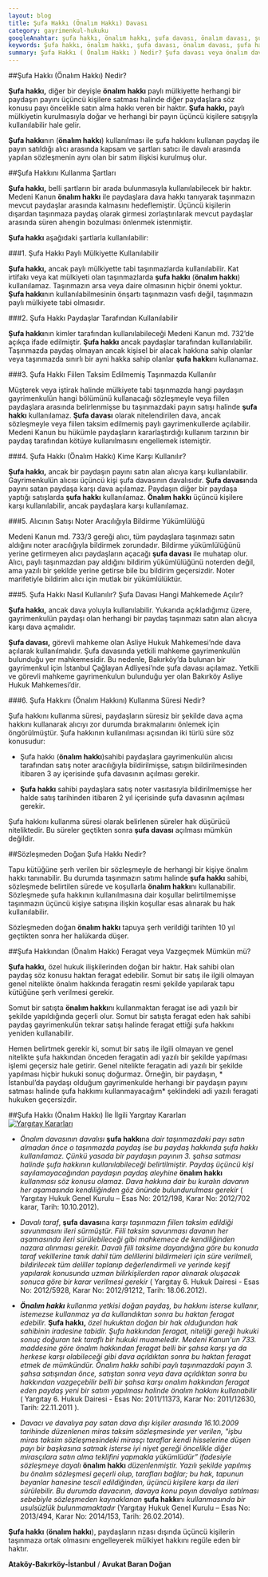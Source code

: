 ```yaml
---
layout: blog
title: Şufa Hakkı (Önalım Hakkı) Davası
category: gayrimenkul-hukuku
googleAnahtar: şufa hakkı, önalım hakkı, şufa davası, önalım davası, şufa hakkını kullanma süresi, avukat, gayrimenkul avukatı, bakırköy avukat, ataköy avukat, istanbul avukat
keywords: Şufa hakkı, önalım hakkı, şufa davası, önalım davası, şufa hakkını kullanma süresi, avukat, gayrimenkul avukatı, bakırköy avukat, ataköy avukat, istanbul avukat
summary: Şufa Hakkı ( Önalım Hakkı ) Nedir? Şufa davası veya önalım davası nasıl açılır? Şufa hakkını kullanma şartları nelerdir? Paydaşlar arasında şufa hakkı kullanılabilir mi? Şufa hakkını kullanma süresi ne kadardır? Paylı mülkiyet dışında şufa davası açılabilir mi? Şufa davası konusu payın alıcısının noter marifetiyle bildirim yükümlülüğü ve şufa hakkı ile ilgili örnek yargıtay kararlarına yer verilmiştir.
---
```


##Şufa  Hakkı  (Önalım Hakkı) Nedir?

**Şufa hakkı,** diğer bir deyişle **önalım hakkı** paylı mülkiyette herhangi bir paydaşın payını üçüncü kişilere satması halinde diğer paydaşlara söz konusu payı öncelikle satın alma hakkı veren bir haktır. **Şufa hakkı,** paylı mülkiyetin kurulmasıyla doğar ve herhangi bir payın üçüncü kişilere satışıyla kullanılabilir hale gelir.

**Şufa hakkı**nın (**önalım hakkı**) kullanılması ile şufa hakkını kullanan paydaş ile payın satıldığı alıcı arasında kapsam ve şartları satıcı ile davalı arasında yapılan sözleşmenin aynı olan bir satım ilişkisi kurulmuş olur.

##Şufa Hakkını Kullanma Şartları

**Şufa hakkı,**  belli şartların bir arada bulunmasıyla kullanılabilecek bir haktır. Medeni Kanun **önalım hakkı** ile paydaşlara dava hakkı tanıyarak taşınmazın mevcut paydaşlar arasında kalmasını hedeflemiştir. Üçüncü kişilerin dışardan taşınmaza paydaş olarak girmesi zorlaştırılarak mevcut paydaşlar arasında süren ahengin bozulması önlenmek istenmiştir.

**Şufa hakkı** aşağıdaki şartlarla kullanılabilir:

###1.  Şufa Hakkı Paylı Mülkiyette Kullanılabilir

**Şufa hakkı,** ancak paylı mülkiyette tabi taşınmazlarda kullanılabilir. Kat irtifakı veya kat mülkiyeti olan taşınmazlarda **şufa hakkı** (**önalım hakkı**) kullanılamaz. Taşınmazın arsa veya daire olmasının hiçbir önemi yoktur. **Şufa hakkı**nın kullanılabilmesinin önşartı taşınmazın vasfı değil, taşınmazın paylı mülkiyete tabi olmasıdır.

###2. Şufa Hakkı Paydaşlar Tarafından Kullanılabilir

**Şufa hakkı**nın kimler tarafından kullanılabileceği Medeni Kanun md. 732’de açıkça ifade edilmiştir. **Şufa hakkı** ancak paydaşlar tarafından kullanılabilir. Taşınmazda paydaş olmayan ancak kişisel bir alacak hakkına sahip olanlar veya taşınmazda sınırlı bir ayni hakka sahip olanlar **şufa hakkı**nı kullanamaz.

###3.  Şufa Hakkı Fiilen Taksim Edilmemiş Taşınmazda Kullanılır

Müşterek veya iştirak halinde mülkiyete tabi taşınmazda hangi paydaşın gayrimenkulün hangi bölümünü kullanacağı sözleşmeyle veya fiilen paydaşlara arasında belirlenmişse bu taşınmazdaki payın satışı halinde **şufa hakkı** kullanılamaz. **Şufa davası** olarak nitelendirilen dava, ancak sözleşmeyle veya fiilen taksim edilmemiş paylı gayrimenkullerde açılabilir. Medeni Kanun  bu hükümle paydaşların kararlaştırdığı kullanım tarzının bir paydaş tarafından kötüye kullanılmasını engellemek istemiştir.

###4.  Şufa Hakkı (Önalım Hakkı) Kime Karşı Kullanılır? 

**Şufa hakkı,**  ancak bir paydaşın payını satın alan alıcıya karşı kullanılabilir. Gayrimenkulün alıcısı üçüncü kişi şufa davasının davalısıdır. **Şufa davası**nda payını satan paydaşa karşı dava açılamaz. 
Paydaşın diğer bir paydaşa yaptığı satışlarda **şufa hakkı** kullanılamaz. **Önalım hakkı** üçüncü kişilere karşı kullanılabilir, ancak paydaşlara karşı kullanılamaz.  

###5. Alıcının Satışı Noter Aracılığıyla Bildirme Yükümlülüğü

Medeni Kanun md. 733/3 gereği alıcı, tüm paydaşlara taşınmazı satın aldığını noter aracılığıyla bildirmek zorundadır.  Bildirme yükümlülüğünü yerine getirmeyen alıcı paydaşların açacağı **şufa davası** ile muhatap olur.  Alıcı, paylı taşınmazdan pay aldığını bildirim yükümlülüğünü noterden değil, ama yazılı bir şekilde yerine getirse bile bu bildirim geçersizdir. Noter marifetiyle bildirim alıcı için mutlak bir yükümlülüktür.

###5. Şufa Hakkı Nasıl Kullanılır? Şufa Davası Hangi Mahkemede Açılır?

**Şufa hakkı,** ancak dava yoluyla kullanılabilir. Yukarıda açıkladığımız üzere,  gayrimenkulün paydaşı olan herhangi bir paydaş taşınmazı satın alan alıcıya karşı dava açmalıdır. 

**Şufa davası,**  görevli mahkeme olan Asliye Hukuk Mahkemesi’nde dava açılarak kullanılmalıdır. Şufa davasında yetkili mahkeme gayrimenkulün bulunduğu yer mahkemesidir. Bu nedenle, Bakırköy’da bulunan bir gayrimenkul için İstanbul Çağlayan Adliyesi’nde şufa davası açılamaz. Yetkili ve görevli mahkeme gayrimenkulun bulunduğu yer olan Bakırköy Asliye Hukuk Mahkemesi’dir.

###6. Şufa Hakkını (Önalım Hakkını) Kullanma Süresi Nedir?

Şufa hakkını kullanma süresi, paydaşların süresiz bir şekilde dava açma hakkını kullanarak alıcıyı zor durumda bırakmalarını önlemek için öngörülmüştür. Şufa hakkının kullanılması açısından iki türlü süre söz konusudur:

* Şufa hakkı  (**önalım hakkı**)sahibi paydaşlara gayrimenkulün alıcısı tarafından satış noter aracılığıyla bildirilmişse, satışın bildirilmesinden itibaren 3 ay içerisinde şufa davasının açılması gerekir. 

*	**Şufa hakkı** sahibi paydaşlara satış noter vasıtasıyla bildirilmemişse her halde satış tarihinden itibaren 2 yıl içerisinde şufa davasının açılması gerekir.

Şufa hakkını kullanma süresi olarak belirlenen süreler hak düşürücü niteliktedir. Bu süreler geçtikten sonra **şufa davası** açılması mümkün değildir. 

##Sözleşmeden Doğan Şufa Hakkı Nedir?

Tapu kütüğüne şerh verilen bir sözleşmeyle de herhangi bir kişiye önalım hakkı tanınabilir. Bu durumda taşınmazın satımı halinde **şufa hakkı** sahibi, sözleşmede belirtilen sürede ve koşullarla **önalım hakkı**nı kullanabilir. Sözleşmede şufa hakkının kullanılmasına dair koşullar belirtilmemişse taşınmazın üçüncü kişiye satışına ilişkin koşullar esas alınarak bu hak kullanılabilir.

Sözleşmeden doğan **önalım hakkı** tapuya şerh verildiği tarihten 10 yıl geçtikten sonra her halükarda düşer. 


##Şufa Hakkından (Önalım Hakkı) Feragat veya Vazgeçmek Mümkün mü?

**Şufa hakkı,** özel hukuk ilişkilerinden doğan bir haktır. Hak sahibi olan paydaş söz konusu haktan feragat edebilir. Somut bir satış ile ilgili olmayan genel nitelikte önalım hakkında feragatin resmi şekilde yapılarak tapu kütüğüne şerh verilmesi gerekir.

Somut bir satışta **önalım hakkı**nı kullanmaktan feragat  ise adi yazılı bir şekilde yapıldığında geçerli olur. Somut bir satışta feragat eden hak sahibi paydaş gayrimenkulün tekrar satışı halinde feragat ettiği şufa hakkını yeniden kullanabilir.

 Hemen belirtmek gerekir ki, somut bir satış ile ilgili olmayan ve genel nitelikte şufa hakkından önceden feragatin adi yazılı bir şekilde yapılması işlemi geçersiz hale getirir.  Genel nitelikte feragatin adi yazılı bir şekilde yapılması hiçbir hukuki sonuç doğurmaz. Örneğin, bir paydaşın, * İstanbul’da paydaşı olduğum gayrimenkulde herhangi bir paydaşın payını satması halinde şufa hakkımı kullanmayacağım* şeklindeki  adi yazılı feragati hukuken geçersizdir. 
 
##Şufa Hakkı (Önalım Hakkı) İle İlgili Yargıtay Kararları  
[![Yargıtay Kararları](http://i.hizliresim.com/ZVryna.jpg)](https://hizliresim.com/ZVryna "Şufa Hakkı Yargıtay Kararları")

* *Önalım davasının davalısı* **şufa hakkı**na *dair taşınmazdaki payı satın almadan önce o taşınmazda paydaş ise bu paydaş hakkında şufa hakkı kullanılamaz. Çünkü yasada bir paydaşın payının 3. şahsa satması halinde şufa hakkının kullanılabileceği belirtilmiştir. Paydaş üçüncü kişi sayılamayacağından paydaşın paydaş aleyhine* **önalım hakkı** *kullanması söz konusu olamaz. Dava hakkına dair bu kuralın davanın her aşamasında kendiliğinden göz önünde bulundurulması gerekir*  ( Yargıtay Hukuk Genel Kurulu – Esas No: 2012/198, Karar No: 2012/702 karar, Tarih: 10.10.2012).

*	*Davalı taraf*, **şufa davası**na *karşı taşınmazın fiilen taksim edildiği savunmasını ileri sürmüştür. Fiili taksim savunması davanın her aşamasında ileri sürülebileceği gibi mahkemece de kendiliğinden nazara alınması gerekir.  Davalı fiili taksime dayandığına göre bu konuda taraf vekillerine tanık dahil tüm delillerini bildirmeleri için süre verilmeli, bildirilecek tüm deliller toplanıp değerlendirmeli ve yerinde keşif yapılarak konusunda uzman bilirkişilerden rapor alınarak oluşacak sonuca göre bir karar verilmesi gerekir* ( Yargıtay 6. Hukuk Dairesi - Esas No: 2012/5928, Karar No: 2012/91212, Tarih: 18.06.2012).

*	***Önalım hakkı*** *kullanma yetkisi doğan paydaş, bu hakkını isterse kullanır, istemezse kullanmaz ya da kullandıktan sonra bu haktan feragat edebilir.*  **Şufa hakkı,** *özel hukuktan doğan bir hak olduğundan hak sahibinin iradesine tabidir. Şufa hakkından feragat, niteliği gereği hukuki sonuç doğuran tek taraflı bir hukuki muameledir.  Medeni Kanun'un 733. maddesine göre önalım hakkından feragat belli bir şahsa karşı ya da herkese karşı olabileceği gibi dava açıldıktan sonra bu haktan feragat etmek de mümkündür. Önalım hakkı sahibi paylı taşınmazdaki payın 3. şahsa satışından önce, satıştan sonra veya dava açıldıktan sonra bu hakkından vazgeçebilir belli bir şahsa karşı onalım hakkından feragat eden paydaş yeni bir satım yapılması halinde önalım hakkını kullanabilir* ( Yargıtay 6. Hukuk Dairesi - Esas No: 2011/11373, Karar No: 2011/12630, Tarih: 22.11.2011 ).

* *Davacı ve davalıya pay satan dava dışı kişiler arasında 16.10.2009 tarihinde düzenlenen miras taksim sözleşmesinde yer verilen, "işbu miras taksim sözleşmesindeki mirasçı taraflar kendi hisselerine düşen payı bir başkasına satmak isterse iyi niyet gereği öncelikle diğer mirasçılara satın alma teklifini yapmakla yükümlüdür”  ifadesiyle sözleşmeye dayalı* **önalım hakkı** *düzenlenmiştir.  Yazılı şekilde yapılmış bu önalım sözleşmesi geçerli olup, tarafları bağlar; bu hak, tapunun beyanlar hanesine tescil edildiğinden, üçüncü kişilere karşı da ileri sürülebilir. Bu durumda davacının, davaya konu payın davalıya satılması sebebiyle sözleşmeden kaynaklanan* **şufa hakkı**nı *kullanmasında bir usulsüzlük bulunmamaktadır* (Yargıtay Hukuk Genel Kurulu – Esas No:  2013/494, Karar No: 2014/153, Tarih: 26.02.2014).

**Şufa hakkı** (**önalım hakkı**), paydaşların rızası dışında üçüncü kişilerin taşınmaza ortak olmasını engelleyerek mülkiyet hakkını regüle eden bir haktır.

**Ataköy-Bakırköy-İstanbul** / **Avukat Baran Doğan**


